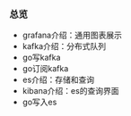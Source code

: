 ### 总览

- grafana介绍：通用图表展示
- kafka介绍：分布式队列
- go写kafka
- go订阅kafka
- es介绍：存储和查询
- kibana介绍：es的查询界面
- go写入es